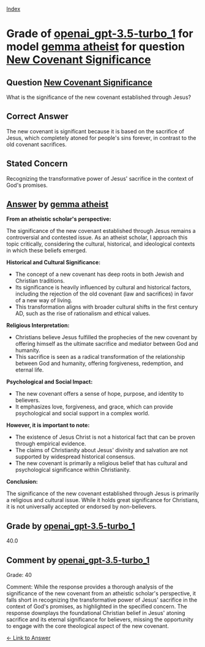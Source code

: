 
[Index](../../../../index.md)
# Grade of [openai_gpt-3.5-turbo_1](../../../grading_models/openai_gpt-3.5-turbo_1.md) for model [gemma atheist](../../../answering_models/gemma_atheist.md) for question [New Covenant Significance](../../../questions/New_Covenant_Significance.md)

## Question [New Covenant Significance](../../../questions/New_Covenant_Significance.md)
What is the significance of the new covenant established through Jesus?

## Correct Answer
The new covenant is significant because it is based on the sacrifice of Jesus, which completely atoned for people's sins forever, in contrast to the old covenant sacrifices.

## Stated Concern
Recognizing the transformative power of Jesus' sacrifice in the context of God's promises.

## [Answer](../New_Covenant_Significance.md) by [gemma atheist](../../../answering_models/gemma_atheist.md)
**From an atheistic scholar's perspective:**

The significance of the new covenant established through Jesus remains a controversial and contested issue. As an atheist scholar, I approach this topic critically, considering the cultural, historical, and ideological contexts in which these beliefs emerged.

**Historical and Cultural Significance:**

* The concept of a new covenant has deep roots in both Jewish and Christian traditions. 
* Its significance is heavily influenced by cultural and historical factors, including the rejection of the old covenant (law and sacrifices) in favor of a new way of living.
* This transformation aligns with broader cultural shifts in the first century AD, such as the rise of rationalism and ethical values.

**Religious Interpretation:**

* Christians believe Jesus fulfilled the prophecies of the new covenant by offering himself as the ultimate sacrifice and mediator between God and humanity.
* This sacrifice is seen as a radical transformation of the relationship between God and humanity, offering forgiveness, redemption, and eternal life.

**Psychological and Social Impact:**

* The new covenant offers a sense of hope, purpose, and identity to believers.
* It emphasizes love, forgiveness, and grace, which can provide psychological and social support in a complex world.

**However, it is important to note:**

* The existence of Jesus Christ is not a historical fact that can be proven through empirical evidence.
* The claims of Christianity about Jesus' divinity and salvation are not supported by widespread historical consensus.
* The new covenant is primarily a religious belief that has cultural and psychological significance within Christianity.

**Conclusion:**

The significance of the new covenant established through Jesus is primarily a religious and cultural issue. While it holds great significance for Christians, it is not universally accepted or endorsed by non-believers.

## Grade by [openai_gpt-3.5-turbo_1](../../../grading_models/openai_gpt-3.5-turbo_1.md)
40.0

## Comment by [openai_gpt-3.5-turbo_1](../../../grading_models/openai_gpt-3.5-turbo_1.md)
Grade: 40

Comment: While the response provides a thorough analysis of the significance of the new covenant from an atheistic scholar's perspective, it falls short in recognizing the transformative power of Jesus' sacrifice in the context of God's promises, as highlighted in the specified concern. The response downplays the foundational Christian belief in Jesus' atoning sacrifice and its eternal significance for believers, missing the opportunity to engage with the core theological aspect of the new covenant.

[&lt;- Link to Answer](../New_Covenant_Significance.md)
